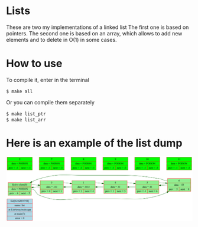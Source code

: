 # Lists
 These are two my implementations of a linked list
 The first one is based on pointers.
 The second one is based on an array, which allows to add new elements and to delete in O(1) in some cases.

# How to use
 To compile it, enter in the terminal
 ```
 $ make all
 ```
 Or you can compile them separately
 ```
 $ make list_ptr
 $ make list_arr
 ```

 # Here is an example of the list dump
 ![alt text](https://github.com/Hollywoox/Lists/blob/main/dump.txt.png)


